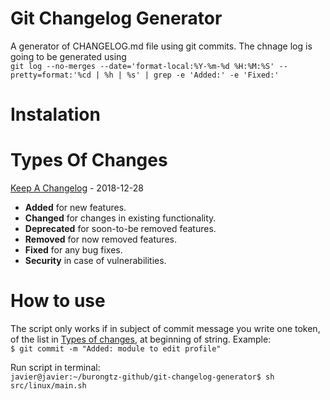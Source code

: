 # Git Changelog Generator
A generator of CHANGELOG.md file using git commits.
The chnage log is going to be generated using \
`git log --no-merges --date='format-local:%Y-%m-%d %H:%M:%S' --pretty=format:'%cd | %h | %s' | grep -e 'Added:' -e 'Fixed:'`

# Instalation

# Types Of Changes 
[Keep A Changelog](https://keepachangelog.com/en/1.0.0/) - 2018-12-28
- **Added** for new features.
- **Changed** for changes in existing functionality.
- **Deprecated** for soon-to-be removed features.
- **Removed** for now removed features.
- **Fixed** for any bug fixes.
- **Security** in case of vulnerabilities.

# How to use
The script only works if in subject of commit message you write one token, of the list in [Types of changes](https://github.com/burongtz/git-changelog-generator/blob/dev/README.md#types-of-changes), at beginning of string.
Example: \
`$ git commit -m "Added: module to edit profile"`

Run script in terminal: \
`javier@javier:~/burongtz-github/git-changelog-generator$ sh src/linux/main.sh`
